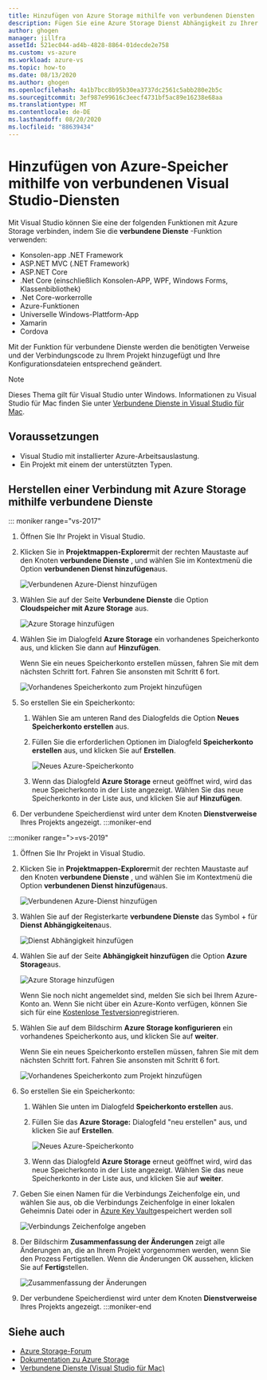 ```yaml
---
title: Hinzufügen von Azure Storage mithilfe von verbundenen Diensten | Microsoft-Dokumentation
description: Fügen Sie eine Azure Storage Dienst Abhängigkeit zu Ihrer APP hinzu, indem Sie Visual Studio verbundene Dienste
author: ghogen
manager: jillfra
assetId: 521ec044-ad4b-4828-8864-01decde2e758
ms.custom: vs-azure
ms.workload: azure-vs
ms.topic: how-to
ms.date: 08/13/2020
ms.author: ghogen
ms.openlocfilehash: 4a1b7bcc8b95b30ea3737dc2561c5abb280e2b5c
ms.sourcegitcommit: 3ef987e99616c3eecf4731bf5ac89e16238e68aa
ms.translationtype: MT
ms.contentlocale: de-DE
ms.lasthandoff: 08/20/2020
ms.locfileid: "88639434"
---
```

# <a name="adding-azure-storage-by-using-visual-studio-connected-services"></a>Hinzufügen von Azure-Speicher mithilfe von verbundenen Visual Studio-Diensten

Mit Visual Studio können Sie eine der folgenden Funktionen mit Azure Storage verbinden, indem Sie die **verbundene Dienste** -Funktion verwenden:

- Konsolen-app .NET Framework
- ASP.NET MVC (.NET Framework) 
- ASP.NET Core
- .Net Core (einschließlich Konsolen-APP, WPF, Windows Forms, Klassenbibliothek)
- .Net Core-workerrolle
- Azure-Funktionen
- Universelle Windows-Plattform-App
- Xamarin
- Cordova

Mit der Funktion für verbundene Dienste werden die benötigten Verweise und der Verbindungscode zu Ihrem Projekt hinzugefügt und Ihre Konfigurationsdateien entsprechend geändert.

> [!NOTE]
> Dieses Thema gilt für Visual Studio unter Windows. Informationen zu Visual Studio für Mac finden Sie unter [Verbundene Dienste in Visual Studio für Mac](/visualstudio/mac/connected-services).
## <a name="prerequisites"></a>Voraussetzungen

- Visual Studio mit installierter Azure-Arbeitsauslastung.
- Ein Projekt mit einem der unterstützten Typen.

## <a name="connect-to-azure-storage-using-connected-services"></a>Herstellen einer Verbindung mit Azure Storage mithilfe verbundene Dienste

::: moniker range="vs-2017"

1. Öffnen Sie Ihr Projekt in Visual Studio.

1. Klicken Sie in **Projektmappen-Explorer**mit der rechten Maustaste auf den Knoten **verbundene Dienste** , und wählen Sie im Kontextmenü die Option **verbundenen Dienst hinzufügen**aus.

    ![Verbundenen Azure-Dienst hinzufügen](./media/vs-azure-tools-connected-services-storage/add-connected-service.png)

1. Wählen Sie auf der Seite **Verbundene Dienste** die Option **Cloudspeicher mit Azure Storage** aus.

    ![Azure Storage hinzufügen](./media/vs-azure-tools-connected-services-storage/add-azure-storage.png)

1. Wählen Sie im Dialogfeld **Azure Storage** ein vorhandenes Speicherkonto aus, und klicken Sie dann auf **Hinzufügen**.

    Wenn Sie ein neues Speicherkonto erstellen müssen, fahren Sie mit dem nächsten Schritt fort. Fahren Sie ansonsten mit Schritt 6 fort.

    ![Vorhandenes Speicherkonto zum Projekt hinzufügen](./media/vs-azure-tools-connected-services-storage/select-azure-storage-account.png)

1. So erstellen Sie ein Speicherkonto:

   1. Wählen Sie am unteren Rand des Dialogfelds die Option **Neues Speicherkonto erstellen** aus.

   1. Füllen Sie die erforderlichen Optionen im Dialogfeld **Speicherkonto erstellen** aus, und klicken Sie auf **Erstellen**.

       ![Neues Azure-Speicherkonto](./media/vs-azure-tools-connected-services-storage/create-storage-account.png)

   1. Wenn das Dialogfeld **Azure Storage** erneut geöffnet wird, wird das neue Speicherkonto in der Liste angezeigt. Wählen Sie das neue Speicherkonto in der Liste aus, und klicken Sie auf **Hinzufügen**.

1. Der verbundene Speicherdienst wird unter dem Knoten **Dienstverweise** Ihres Projekts angezeigt.
:::moniker-end

:::moniker range=">=vs-2019"

1. Öffnen Sie Ihr Projekt in Visual Studio.

1. Klicken Sie in **Projektmappen-Explorer**mit der rechten Maustaste auf den Knoten **verbundene Dienste** , und wählen Sie im Kontextmenü die Option **verbundenen Dienst hinzufügen**aus.

    ![Verbundenen Azure-Dienst hinzufügen](./media/vs-azure-tools-connected-services-storage/vs-2019/add-connected-service.png)

1. Wählen Sie auf der Registerkarte **verbundene Dienste** das Symbol + für **Dienst Abhängigkeiten**aus.

    ![Dienst Abhängigkeit hinzufügen](./media/vs-azure-tools-connected-services-storage/vs-2019/connected-services-tab.png)

1. Wählen Sie auf der Seite **Abhängigkeit hinzufügen** die Option **Azure Storage**aus.

    ![Azure Storage hinzufügen](./media/vs-azure-tools-connected-services-storage/vs-2019/add-azure-storage.png)

    Wenn Sie noch nicht angemeldet sind, melden Sie sich bei Ihrem Azure-Konto an. Wenn Sie nicht über ein Azure-Konto verfügen, können Sie sich für eine [Kostenlose Testversion](https://azure.microsoft.com/account/free)registrieren.

1. Wählen Sie auf dem Bildschirm **Azure Storage konfigurieren** ein vorhandenes Speicherkonto aus, und klicken Sie auf **weiter**.

    Wenn Sie ein neues Speicherkonto erstellen müssen, fahren Sie mit dem nächsten Schritt fort. Fahren Sie ansonsten mit Schritt 6 fort.

    ![Vorhandenes Speicherkonto zum Projekt hinzufügen](./media/vs-azure-tools-connected-services-storage/vs-2019/select-azure-storage-account.png)

1. So erstellen Sie ein Speicherkonto:

   1. Wählen Sie unten im Dialogfeld **Speicherkonto erstellen** aus.

   1. Füllen Sie das **Azure Storage:** Dialogfeld "neu erstellen" aus, und klicken Sie auf **Erstellen**.

       ![Neues Azure-Speicherkonto](./media/vs-azure-tools-connected-services-storage/vs-2019/create-storage-account.png)

   1. Wenn das Dialogfeld **Azure Storage** erneut geöffnet wird, wird das neue Speicherkonto in der Liste angezeigt. Wählen Sie das neue Speicherkonto in der Liste aus, und klicken Sie auf **weiter**.

1. Geben Sie einen Namen für die Verbindungs Zeichenfolge ein, und wählen Sie aus, ob die Verbindungs Zeichenfolge in einer lokalen Geheimnis Datei oder in [Azure Key Vault](/azure/key-vault)gespeichert werden soll

   ![Verbindungs Zeichenfolge angeben](./media/vs-azure-tools-connected-services-storage/vs-2019/connection-string.png)

1. Der Bildschirm **Zusammenfassung der Änderungen** zeigt alle Änderungen an, die an Ihrem Projekt vorgenommen werden, wenn Sie den Prozess Fertigstellen. Wenn die Änderungen OK aussehen, klicken Sie auf **Fertig**stellen.

   ![Zusammenfassung der Änderungen](./media/vs-azure-tools-connected-services-storage/vs-2019/summary-of-changes.png)

1. Der verbundene Speicherdienst wird unter dem Knoten **Dienstverweise** Ihres Projekts angezeigt.
:::moniker-end

## <a name="see-also"></a>Siehe auch

- [Azure Storage-Forum](https://social.msdn.microsoft.com/forums/azure/home?forum=windowsazuredata)
- [Dokumentation zu Azure Storage](/azure/storage/)
- [Verbundene Dienste (Visual Studio für Mac)](/visualstudio/mac/connected-services)
